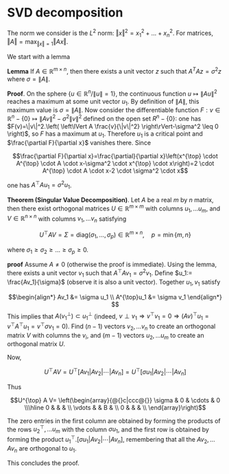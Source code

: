 # SVD decomposition

The norm we consider is the $L^2$ norm: $\Vert x \Vert ^2 = x_1^2 + \ldots + x_n^2$. For matrices, $\Vert A \Vert = \textrm{max}_{\Vert x \Vert =1}\Vert Ax \Vert$.

We start with a lemma


$\textbf{Lemma}$ If $A \in \mathbb{R}^{m \times n},$ then there exists a unit vector $z$ such that $A^{T} A z=\sigma^{2} z$ where $\sigma=\|A\|$.

$\textbf{Proof}$.
On the sphere $\{u \in \mathbb{R}^n / \| u \|=1 \}$, the continuous function $u \mapsto \| Au \|^2$ reaches a maximum at some unit vector $u_1$. By definition of $\|A\|$, this maximum value is $\sigma = \|A\|$. Now consider the differentiable function $F:v \in \mathbb R^n-\{0\} \mapsto \| Av \|^2-\sigma^2 \|v\|^2$ defined on the open set $R^n-\{0\}$: one has $F(v)=\|v\|^2.\left( 
\left\lVert A \frac{v}{\|v\|^2} \right\rVert-\sigma^2 \leq 0 \right)$, so $F$ has a maximum at $u_1$. Therefore $u_1$ is a critical point and $\frac{\partial F}{\partial x}$ vanishes there. 
Since 
```math
\frac{\partial F}{\partial x}=\frac{\partial}{\partial x}\left(x^{\top} \cdot A^{\top} \cdot A \cdot x-\sigma^2 \cdot x^{\top} \cdot x\right)=2 \cdot A^{\top} \cdot A \cdot x-2 \cdot \sigma^2 \cdot x
```

one has $A^{\top}  A  u_1= \sigma^2  u_1$.



$\textbf{Theorem (Singular Value Decomposition)}$. Let $A$ be a real $m$ by $n$ matrix, then there exist orthogonal matrices
$U \in \mathbb{R}^{m \times m}$ with columns $u_{1}, \ldots u_{m}$, and $V \in \mathbb{R}^{n \times n}$ with columns $v_{1}, \ldots v_{n}$
satisfying

```math
U^{\top} A V= \Sigma=\textrm{diag} \left(\sigma_{1}, \ldots, \sigma_{p}\right) \in \mathbb{R}^{m \times n}, \quad p=\min \{m, n\}
```
where $\sigma_{1} \geq \sigma_{2} \geq \ldots \geq \sigma_{p} \geq 0$.



$\textbf{proof}$
Assume $A \neq 0$ (otherwise the proof is immediate).
Using the lemma, there exists a unit vector $v_1$ such that $A^{\top}  A  v_1= \sigma^2  v_1$. Define $u_1:= \frac{Av_1}{\sigma}$ (observe it is also a unit vector). Together $u_1, v_1$ satisfy

$$\begin{align*}
Av_1 &= \sigma u_1 \\
A^{\top}u_1 &= \sigma v_1 
\end{align*}
$$
This implies that $A (v_1^{\perp}) \subset u_1^{\perp}$ (indeed,  $v \perp v_1 \Rightarrow v^{\top}v_1=0 \Rightarrow (Av)^{\top}u_1=v^{\top}A^{\top}u_1=v^{\top}\sigma v_1=0$). Find $(n-1)$ vectors $v_2, \dots v_n$ to create an orthogonal matrix $V$ with columns the $v_i$, and $(m-1)$ vectors $u_2, \ldots u_m$ to create an orthogonal matrix $U$. 

Now,
```math
U^{\top} A V = U^{\top} \left[Av_1 | Av_2| \cdots |Av_n  \right]= U^{\top} \left[\sigma u_1 | Av_2|\cdots |Av_n  \right]
```
Thus 
```math
U^{\top} A V= 
  \left(\begin{array}{@{}c|ccc@{}}
    \sigma & 0 & \cdots & 0  \\\hline
    0 &  &  &   \\
    \vdots &  & B &   \\
    0 &  &  &   \\
   
  \end{array}\right)
```

The zero entries in the first column are obtained by forming the products of the rows $u_2^{\top}, \ldots u_m$ with the column $\sigma u_1$, and the first row is obtained by forming the product $u_1^{\top}.\left[\sigma u_1 | Av_2|\cdots |Av_n  \right]$, remembering that all the $Av_2, \ldots Av_n$ are orthogonal to $u_1$.


This concludes the proof.




